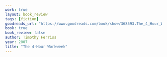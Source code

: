```yaml
---
work: true
layout: book_review
tags: [fiction]
goodreads_url: "https://www.goodreads.com/book/show/368593.The_4_Hour_Workweek"
book: true
book_review: false
author: Timothy Ferriss
year: 2007
title: "The 4-Hour Workweek"
---
```

